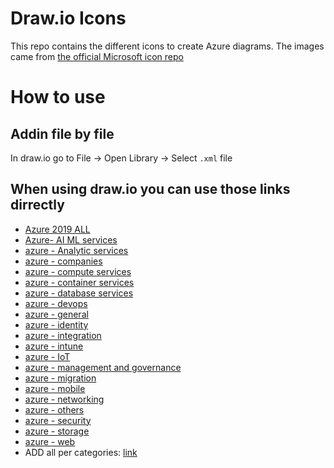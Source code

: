 Draw.io Icons
===
This repo contains the different icons to create Azure diagrams. The images came from [the official Microsoft icon repo](https://www.microsoft.com/en-us/download/details.aspx?id=41937)

# How to use
## Addin file by file
In draw.io go to File -> Open Library -> Select `.xml` file
## When using draw.io you can use those links dirrectly
* [Azure 2019 ALL](https://www.draw.io/?splash=0&clibs=Uhttps%3A%2F%2Fraw.githubusercontent.com%2Fmarkthebault%2Fdrawio-azure-icons%2Fmaster%2FAzure%202019%20ALL.drawiolib)
* [Azure- AI ML services](https://www.draw.io/?splash=0&clibs=Uhttps%3A%2F%2Fraw.githubusercontent.com%2Fmarkthebault%2Fdrawio-azure-icons%2Fmaster%2FAzure-%20AI%20ML%20services.drawiolib)
* [azure - Analytic services](https://www.draw.io/?splash=0&clibs=Uhttps%3A%2F%2Fraw.githubusercontent.com%2Fmarkthebault%2Fdrawio-azure-icons%2Fmaster%2Fazure%20-%20Analytic%20services.drawiolib)
* [azure - companies](https://www.draw.io/?splash=0&clibs=Uhttps%3A%2F%2Fraw.githubusercontent.com%2Fmarkthebault%2Fdrawio-azure-icons%2Fmaster%2Fazure%20-%20companies.drawiolib)
* [azure - compute services](https://www.draw.io/?splash=0&clibs=Uhttps%3A%2F%2Fraw.githubusercontent.com%2Fmarkthebault%2Fdrawio-azure-icons%2Fmaster%2Fazure%20-%20compute%20services.drawiolib)
* [azure - container services](https://www.draw.io/?splash=0&clibs=Uhttps%3A%2F%2Fraw.githubusercontent.com%2Fmarkthebault%2Fdrawio-azure-icons%2Fmaster%2Fazure%20-%20container%20services.drawiolib)
* [azure - database services](https://www.draw.io/?splash=0&clibs=Uhttps%3A%2F%2Fraw.githubusercontent.com%2Fmarkthebault%2Fdrawio-azure-icons%2Fmaster%2Fazure%20-%20database%20services.drawiolib)
* [azure - devops](https://www.draw.io/?splash=0&clibs=Uhttps%3A%2F%2Fraw.githubusercontent.com%2Fmarkthebault%2Fdrawio-azure-icons%2Fmaster%2Fazure%20-%20devops.drawiolib)
* [azure - general](https://www.draw.io/?splash=0&clibs=Uhttps%3A%2F%2Fraw.githubusercontent.com%2Fmarkthebault%2Fdrawio-azure-icons%2Fmaster%2Fazure%20-%20general.drawiolib)
* [azure - identity](https://www.draw.io/?splash=0&clibs=Uhttps%3A%2F%2Fraw.githubusercontent.com%2Fmarkthebault%2Fdrawio-azure-icons%2Fmaster%2Fazure%20-%20identity.drawiolib)
* [azure - integration](https://www.draw.io/?splash=0&clibs=Uhttps%3A%2F%2Fraw.githubusercontent.com%2Fmarkthebault%2Fdrawio-azure-icons%2Fmaster%2Fazure%20-%20integration.drawiolib)
* [azure - intune](https://www.draw.io/?splash=0&clibs=Uhttps%3A%2F%2Fraw.githubusercontent.com%2Fmarkthebault%2Fdrawio-azure-icons%2Fmaster%2Fazure%20-%20intune.drawiolib)
* [azure - IoT](https://www.draw.io/?splash=0&clibs=Uhttps%3A%2F%2Fraw.githubusercontent.com%2Fmarkthebault%2Fdrawio-azure-icons%2Fmaster%2Fazure%20-%20IoT.drawiolib)
* [azure - management and governance](https://www.draw.io/?splash=0&clibs=Uhttps%3A%2F%2Fraw.githubusercontent.com%2Fmarkthebault%2Fdrawio-azure-icons%2Fmaster%2Fazure%20-%20management%20and%20governance.drawiolib)
* [azure - migration](https://www.draw.io/?splash=0&clibs=Uhttps%3A%2F%2Fraw.githubusercontent.com%2Fmarkthebault%2Fdrawio-azure-icons%2Fmaster%2Fazure%20-%20migration.drawiolib)
* [azure - mobile](https://www.draw.io/?splash=0&clibs=Uhttps%3A%2F%2Fraw.githubusercontent.com%2Fmarkthebault%2Fdrawio-azure-icons%2Fmaster%2Fazure%20-%20mobile.drawiolib)
* [azure - networking](https://www.draw.io/?splash=0&clibs=Uhttps%3A%2F%2Fraw.githubusercontent.com%2Fmarkthebault%2Fdrawio-azure-icons%2Fmaster%2Fazure%20-%20networking.drawiolib)
* [azure - others](https://www.draw.io/?splash=0&clibs=Uhttps%3A%2F%2Fraw.githubusercontent.com%2Fmarkthebault%2Fdrawio-azure-icons%2Fmaster%2Fazure%20-%20others.drawiolib)
* [azure - security](https://www.draw.io/?splash=0&clibs=Uhttps%3A%2F%2Fraw.githubusercontent.com%2Fmarkthebault%2Fdrawio-azure-icons%2Fmaster%2Fazure%20-%20security.drawiolib)
* [azure - storage](https://www.draw.io/?splash=0&clibs=Uhttps%3A%2F%2Fraw.githubusercontent.com%2Fmarkthebault%2Fdrawio-azure-icons%2Fmaster%2Fazure%20-%20storage.drawiolib)
* [azure - web](https://www.draw.io/?splash=0&clibs=Uhttps%3A%2F%2Fraw.githubusercontent.com%2Fmarkthebault%2Fdrawio-azure-icons%2Fmaster%2Fazure%20-%20web.drawiolib)
* ADD all per categories: [link](https://www.draw.io/?splash=0&clibs=Uhttps%3A%2F%2Fraw.githubusercontent.com%2Fmarkthebault%2Fdrawio-azure-icons%2Fmaster%2FAzure-%20AI%20ML%20services.drawiolib;Uhttps%3A%2F%2Fraw.githubusercontent.com%2Fmarkthebault%2Fdrawio-azure-icons%2Fmaster%2Fazure%20-%20Analytic%20services.drawiolib;Uhttps%3A%2F%2Fraw.githubusercontent.com%2Fmarkthebault%2Fdrawio-azure-icons%2Fmaster%2Fazure%20-%20companies.drawiolib;Uhttps%3A%2F%2Fraw.githubusercontent.com%2Fmarkthebault%2Fdrawio-azure-icons%2Fmaster%2Fazure%20-%20compute%20services.drawiolib;Uhttps%3A%2F%2Fraw.githubusercontent.com%2Fmarkthebault%2Fdrawio-azure-icons%2Fmaster%2Fazure%20-%20container%20services.drawiolib;Uhttps%3A%2F%2Fraw.githubusercontent.com%2Fmarkthebault%2Fdrawio-azure-icons%2Fmaster%2Fazure%20-%20database%20services.drawiolib;Uhttps%3A%2F%2Fraw.githubusercontent.com%2Fmarkthebault%2Fdrawio-azure-icons%2Fmaster%2Fazure%20-%20devops.drawiolib;Uhttps%3A%2F%2Fraw.githubusercontent.com%2Fmarkthebault%2Fdrawio-azure-icons%2Fmaster%2Fazure%20-%20general.drawiolib;Uhttps%3A%2F%2Fraw.githubusercontent.com%2Fmarkthebault%2Fdrawio-azure-icons%2Fmaster%2Fazure%20-%20identity.drawiolib;Uhttps%3A%2F%2Fraw.githubusercontent.com%2Fmarkthebault%2Fdrawio-azure-icons%2Fmaster%2Fazure%20-%20integration.drawiolib;Uhttps%3A%2F%2Fraw.githubusercontent.com%2Fmarkthebault%2Fdrawio-azure-icons%2Fmaster%2Fazure%20-%20intune.drawiolib;Uhttps%3A%2F%2Fraw.githubusercontent.com%2Fmarkthebault%2Fdrawio-azure-icons%2Fmaster%2Fazure%20-%20IoT.drawiolib;Uhttps%3A%2F%2Fraw.githubusercontent.com%2Fmarkthebault%2Fdrawio-azure-icons%2Fmaster%2Fazure%20-%20management%20and%20governance.drawiolib;Uhttps%3A%2F%2Fraw.githubusercontent.com%2Fmarkthebault%2Fdrawio-azure-icons%2Fmaster%2Fazure%20-%20migration.drawiolib;Uhttps%3A%2F%2Fraw.githubusercontent.com%2Fmarkthebault%2Fdrawio-azure-icons%2Fmaster%2Fazure%20-%20mobile.drawiolib;Uhttps%3A%2F%2Fraw.githubusercontent.com%2Fmarkthebault%2Fdrawio-azure-icons%2Fmaster%2Fazure%20-%20networking.drawiolib;Uhttps%3A%2F%2Fraw.githubusercontent.com%2Fmarkthebault%2Fdrawio-azure-icons%2Fmaster%2Fazure%20-%20others.drawiolib;Uhttps%3A%2F%2Fraw.githubusercontent.com%2Fmarkthebault%2Fdrawio-azure-icons%2Fmaster%2Fazure%20-%20security.drawiolib;Uhttps%3A%2F%2Fraw.githubusercontent.com%2Fmarkthebault%2Fdrawio-azure-icons%2Fmaster%2Fazure%20-%20storage.drawiolib;Uhttps%3A%2F%2Fraw.githubusercontent.com%2Fmarkthebault%2Fdrawio-azure-icons%2Fmaster%2Fazure%20-%20web.drawiolib;)



